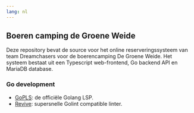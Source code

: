```yaml
---
lang: nl
---
```


## Boeren camping de Groene Weide

Deze repository bevat de source voor het online reserveringssysteem van team Dreamchasers
voor de boerencamping De Groene Weide. Het systeem bestaat uit een Typescript
web-frontend, Go backend API en MariaDB database.

### Go development

-   [GoPLS](https://github.com/golang/tools/tree/master/gopls): de officiële Golang LSP.
-   [Revive](https://github.com/mgechev/revive): supersnelle Golint compatible linter.
